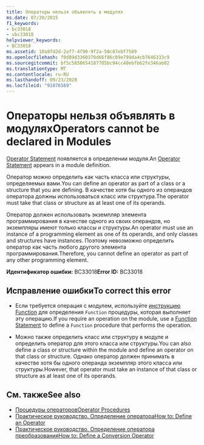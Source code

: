 ```yaml
---
title: Операторы нельзя объявлять в модулях
ms.date: 07/20/2015
f1_keywords:
- bc33018
- vbc33018
helpviewer_keywords:
- BC33018
ms.assetid: 10a8fd2d-2af7-4f90-9f2a-50c07ebf7589
ms.openlocfilehash: f0d89d3360370d66f86c89e799da4cb7646333c9
ms.sourcegitcommit: bf5c5850654187705bc94cc40ebfb62fe346ab02
ms.translationtype: MT
ms.contentlocale: ru-RU
ms.lasthandoff: 09/23/2020
ms.locfileid: "91076569"
---
```

# <a name="operators-cannot-be-declared-in-modules"></a><span data-ttu-id="220c9-102">Операторы нельзя объявлять в модулях</span><span class="sxs-lookup"><span data-stu-id="220c9-102">Operators cannot be declared in Modules</span></span>

<span data-ttu-id="220c9-103">[Operator Statement](../language-reference/statements/operator-statement.md) появляется в определении модуля.</span><span class="sxs-lookup"><span data-stu-id="220c9-103">An [Operator Statement](../language-reference/statements/operator-statement.md) appears in a module definition.</span></span>  
  
 <span data-ttu-id="220c9-104">Оператор можно определить как часть класса или структуры, определяемых вами.</span><span class="sxs-lookup"><span data-stu-id="220c9-104">You can define an operator as part of a class or a structure that you are defining.</span></span> <span data-ttu-id="220c9-105">В качестве хотя бы одного из операндов оператора должны использоваться класс или структура.</span><span class="sxs-lookup"><span data-stu-id="220c9-105">The operator must take that class or structure as at least one of its operands.</span></span>  
  
 <span data-ttu-id="220c9-106">Оператор должен использовать экземпляр элемента программирования в качестве одного из своих операндов, но экземпляры имеют только классы и структуры.</span><span class="sxs-lookup"><span data-stu-id="220c9-106">An operator must use an instance of a programming element as one of its operands, and only classes and structures have instances.</span></span> <span data-ttu-id="220c9-107">Поэтому невозможно определить оператор как часть любого другого элемента программирования.</span><span class="sxs-lookup"><span data-stu-id="220c9-107">Therefore, you cannot define an operator as part of any other programming element.</span></span>  
  
 <span data-ttu-id="220c9-108">**Идентификатор ошибки:** BC33018</span><span class="sxs-lookup"><span data-stu-id="220c9-108">**Error ID:** BC33018</span></span>  
  
## <a name="to-correct-this-error"></a><span data-ttu-id="220c9-109">Исправление ошибки</span><span class="sxs-lookup"><span data-stu-id="220c9-109">To correct this error</span></span>  
  
- <span data-ttu-id="220c9-110">Если требуется операция с модулем, используйте [инструкцию Function](../language-reference/statements/function-statement.md) для определения `Function` процедуры, которая выполняет эту операцию.</span><span class="sxs-lookup"><span data-stu-id="220c9-110">If you require an operation on the module, use a [Function Statement](../language-reference/statements/function-statement.md) to define a `Function` procedure that performs the operation.</span></span>  
  
- <span data-ttu-id="220c9-111">Можно также определить класс или структуру в модуле и определить оператор для этого класса или структуры.</span><span class="sxs-lookup"><span data-stu-id="220c9-111">You can also define a class or structure within the module and define an operator on that class or structure.</span></span> <span data-ttu-id="220c9-112">Однако оператор должен принимать в качестве хотя бы одного операнда экземпляр этого класса или структуры.</span><span class="sxs-lookup"><span data-stu-id="220c9-112">However, that operator must take an instance of that class or structure as at least one of its operands.</span></span>  
  
## <a name="see-also"></a><span data-ttu-id="220c9-113">См. также</span><span class="sxs-lookup"><span data-stu-id="220c9-113">See also</span></span>

- [<span data-ttu-id="220c9-114">Процедуры операторов</span><span class="sxs-lookup"><span data-stu-id="220c9-114">Operator Procedures</span></span>](../programming-guide/language-features/procedures/operator-procedures.md)
- [<span data-ttu-id="220c9-115">Практическое руководство. Определение оператора</span><span class="sxs-lookup"><span data-stu-id="220c9-115">How to: Define an Operator</span></span>](../programming-guide/language-features/procedures/how-to-define-an-operator.md)
- [<span data-ttu-id="220c9-116">Практическое руководство. Определение оператора преобразования</span><span class="sxs-lookup"><span data-stu-id="220c9-116">How to: Define a Conversion Operator</span></span>](../programming-guide/language-features/procedures/how-to-define-a-conversion-operator.md)
